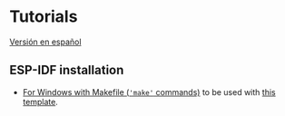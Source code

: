 # **Tutorials**

[Versión en español](https://github.com/mr-verdant-13/esp-idf-instructions/blob/master/LEAME.md)

## **ESP-IDF installation**

- [For Windows with Makefile (`'make'` commands)](https://github.com/mr-verdant-13/esp-idf-instructions/blob/master/ESP-IDF%20installation/WinMakefileEN.md) to be used with [this template](https://github.com/mr-verdant-13/esp-idf-vsc-template/tree/v1.0.0).

<!-- - [For Windows with CMakeList (`'idf.py'` commands)](https://github.com/mr-verdant-13/esp-idf-instructions/blob/master/ESP-IDF%20(Windows%20CMake).md) to be used with [this template](https://github.com/mr-verdant-13/esp-idf-vsc-template/tree/develop). -->
